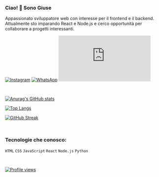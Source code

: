 ### Ciao! 👋 Sono Giuse

Appassionato sviluppatore web con interesse per il frontend e il backend.
Attualmente sto imparando React e Node.js e cerco opportunità per collaborare a progetti interessanti.

[![Instagram](https://img.shields.io/badge/Instagram-E4405F?style=for-the-badge&logo=instagram&logoColor=white)](https://www.instagram.com/giu.rochevivo/)
[![WhatsApp](https://img.shields.io/badge/WhatsApp-25D366?style=for-the-badge&logo=whatsapp&logoColor=white)](https://wa.me/393445461546)
![GitHub package.json dev/peer/optional dependency version](https://img.shields.io/github/package-json/dependency-version/giuse1106/giusemd/dev/package.json)



<br>

[![Anurag's GitHub stats](https://github-readme-stats.vercel.app/api?username=giuse1106&show_icons=true&theme=dark)](https://github.com/anuraghazra/github-readme-stats)

[![Top Langs](https://github-readme-stats.vercel.app/api/top-langs/?username=giuse1106&layout=compact&theme=dark)](https://github.com/anuraghazra/github-readme-stats)

[![GitHub Streak](https://streak-stats.demolab.com/?user=giuse1106&theme=dark)](https://git.io/streak-stats)

<br>

### Tecnologie che conosco:

`HTML` `CSS` `JavaScript` `React` `Node.js` `Python`

<br>

[![Profile views](https://komarev.com/ghpvc/?username=giuse1106&label=Profile%20views&color=0e75b6&style=flat)](https://github.com/giuse1106)
